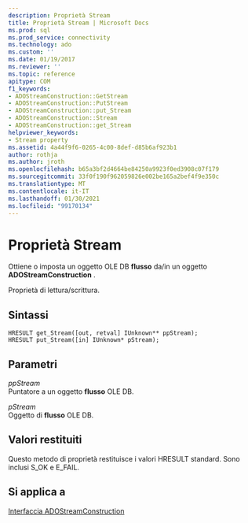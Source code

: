 ```yaml
---
description: Proprietà Stream
title: Proprietà Stream | Microsoft Docs
ms.prod: sql
ms.prod_service: connectivity
ms.technology: ado
ms.custom: ''
ms.date: 01/19/2017
ms.reviewer: ''
ms.topic: reference
apitype: COM
f1_keywords:
- ADOStreamConstruction::GetStream
- ADOStreamConstruction::PutStream
- ADOStreamConstruction::put_Stream
- ADOStreamConstruction::Stream
- ADOStreamConstruction::get_Stream
helpviewer_keywords:
- Stream property
ms.assetid: 4a44f9f6-0265-4c00-8def-d85b6af923b1
author: rothja
ms.author: jroth
ms.openlocfilehash: b65a3bf2d4664be84250a9923f0ed3908c07f179
ms.sourcegitcommit: 33f0f190f962059826e002be165a2bef4f9e350c
ms.translationtype: MT
ms.contentlocale: it-IT
ms.lasthandoff: 01/30/2021
ms.locfileid: "99170134"
---
```

# <a name="stream-property"></a>Proprietà Stream
Ottiene o imposta un oggetto OLE DB **flusso** da/in un oggetto **ADOStreamConstruction** .  
  
 Proprietà di lettura/scrittura.  
  
## <a name="syntax"></a>Sintassi  
  
```  
HRESULT get_Stream([out, retval] IUnknown** ppStream);  
HRESULT put_Stream([in] IUnknown* pStream);  
```  
  
## <a name="parameters"></a>Parametri  
 *ppStream*  
 Puntatore a un oggetto **flusso** OLE DB.  
  
 *pStream*  
 Oggetto di **flusso** OLE DB.  
  
## <a name="return-values"></a>Valori restituiti  
 Questo metodo di proprietà restituisce i valori HRESULT standard. Sono inclusi S_OK e E_FAIL.  
  
## <a name="applies-to"></a>Si applica a  
 [Interfaccia ADOStreamConstruction](./adostreamconstruction-interface.md)